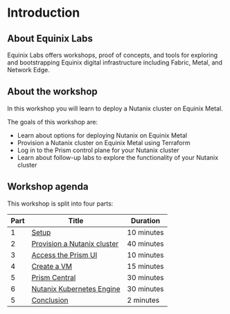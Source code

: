 # Introduction

## About Equinix Labs

Equinix Labs offers workshops, proof of concepts, and tools for exploring and bootstrapping Equinix digital infrastructure including Fabric, Metal, and Network Edge.

## About the workshop

In this workshop you will learn to deploy a Nutanix cluster on Equinix Metal.

The goals of this workshop are:

- Learn about options for deploying Nutanix on Equinix Metal
- Provision a Nutanix cluster on Equinix Metal using Terraform
- Log in to the Prism control plane for your Nutanix cluster
- Learn about follow-up labs to explore the functionality of your Nutanix cluster

## Workshop agenda

<!--
TODO: Update the agenda once the workshop format is settled
-->

This workshop is split into four parts:

| Part | Title                                                               | Duration   |
| ---- | ------------------------------------------------------------------- | ---------- |
| 1    | [Setup](parts/1-setup.md)                                           | 10 minutes |
| 2    | [Provision a Nutanix cluster](parts/2-provision_nutanix_cluster.md) | 40 minutes |
| 3    | [Access the Prism UI](parts/3-access_prism_ui.md)                   | 10 minutes |
| 4    | [Create a VM](parts/4-create_a_vm.md)                               | 15 minutes |
| 5    | [Prism Central](parts/5-prism-central.md)                           | 30 minutes |
| 6    | [Nutanix Kubernetes Engine](parts/6-kubernetes.md)                  | 30 minutes |
| 5    | [Conclusion](parts/conclusion.md)                                   | 2 minutes  |
